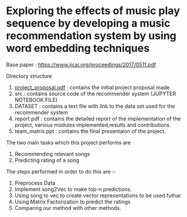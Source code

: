 # Exploring the effects of music play sequence by developing a music recommendation system by using word embedding techniques
Base paper : https://www.ijcai.org/proceedings/2017/0511.pdf

Directory structure
1) [project_proposal.pdf](https://github.com/shiva429/MUSIC_RECOMMENDATION/blob/master/project_proposal.pdf) : contains the initial project proposal made
2) src : contains source code of the recommender system (JUPYTER NOTEBOOK FILE)
3) DATASET : contains a text file with link to the data set used for the recommender system
4) report.pdf : contains the detailed report of the implementation of the project, various modules implemented,results and contributions.
5) team_matrix.ppt : contains the final presentaion of the project.

The two main tasks which this project performs are
1) Recommending relevant songs
2) Predicting rating of a song

The steps performed in order to do this are :- 
1) Preprocess Data
2) Implement song2Vec to make top-n predictions.
3) Using song to vec to create vector representations to be used futhar 
4) Using Matrix Factorization to predict the ratings
5) Comparing our method with other methods.
